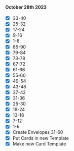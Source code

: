 
#### October 28th 2023
- [x] 33-40
- [x] 25-32
- [x] 17-24
- [x] 9-16
- [x] 1-8
- [x] 85-90
- [x] 79-84
- [x] 73-78
- [x] 67-72
- [x] 61-66
- [x] 55-60
- [x] 49-54
- [x] 43-48
- [x] 37-42
- [x] 31-36
- [x] 25-30
- [x] 19-24
- [x] 13-18
- [x] 7-12
- [x] 1-6
- [x] Create Envelopes 31-60
- [x] Put Cards in new Template
- [x] Make new Card Template